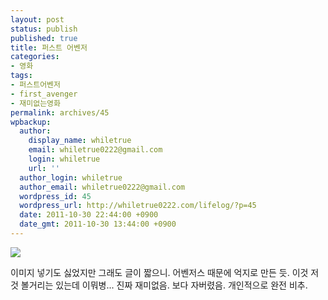 ```yaml
---
layout: post
status: publish
published: true
title: 퍼스트 어벤저
categories:
- 영화
tags:
- 퍼스트어벤저
- first_avenger
- 재미없는영화
permalink: archives/45
wpbackup:
  author:
    display_name: whiletrue
    email: whiletrue0222@gmail.com
    login: whiletrue
    url: ''
  author_login: whiletrue
  author_email: whiletrue0222@gmail.com
  wordpress_id: 45
  wordpress_url: http://whiletrue0222.com/lifelog/?p=45
  date: 2011-10-30 22:44:00 +0900
  date_gmt: 2011-10-30 13:44:00 +0900
---
```


![](https://lh6.googleusercontent.com/-KdhssrkL8xA/TwGXxUVHLCI/AAAAAAAACPI/WTQzoSWdXdk/s640/e0070413_4ead54404c799.jpg)

이미지 넣기도 싫었지만 그래도 글이 짧으니.
어벤저스 때문에 억지로 만든 듯.
이것 저것 볼거리는 있는데 이뭐병...
진짜 재미없음. 보다 자버렸음.
개인적으로 완전 비추.
